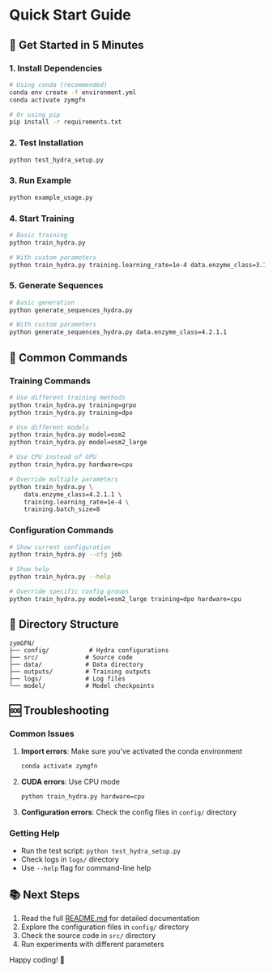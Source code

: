 # Quick Start Guide

## 🚀 Get Started in 5 Minutes

### 1. Install Dependencies

```bash
# Using conda (recommended)
conda env create -f environment.yml
conda activate zymgfn

# Or using pip
pip install -r requirements.txt
```

### 2. Test Installation

```bash
python test_hydra_setup.py
```

### 3. Run Example

```bash
python example_usage.py
```

### 4. Start Training

```bash
# Basic training
python train_hydra.py

# With custom parameters
python train_hydra.py training.learning_rate=1e-4 data.enzyme_class=3.1.1.1
```

### 5. Generate Sequences

```bash
# Basic generation
python generate_sequences_hydra.py

# With custom parameters
python generate_sequences_hydra.py data.enzyme_class=4.2.1.1
```

## 🔧 Common Commands

### Training Commands

```bash
# Use different training methods
python train_hydra.py training=grpo
python train_hydra.py training=dpo

# Use different models
python train_hydra.py model=esm2
python train_hydra.py model=esm2_large

# Use CPU instead of GPU
python train_hydra.py hardware=cpu

# Override multiple parameters
python train_hydra.py \
    data.enzyme_class=4.2.1.1 \
    training.learning_rate=1e-4 \
    training.batch_size=8
```

### Configuration Commands

```bash
# Show current configuration
python train_hydra.py --cfg job

# Show help
python train_hydra.py --help

# Override specific config groups
python train_hydra.py model=esm2_large training=dpo hardware=cpu
```

## 📁 Directory Structure

```
zymGFN/
├── config/           # Hydra configurations
├── src/             # Source code
├── data/            # Data directory
├── outputs/         # Training outputs
├── logs/            # Log files
└── model/           # Model checkpoints
```

## 🆘 Troubleshooting

### Common Issues

1. **Import errors**: Make sure you've activated the conda environment
   ```bash
   conda activate zymgfn
   ```

2. **CUDA errors**: Use CPU mode
   ```bash
   python train_hydra.py hardware=cpu
   ```

3. **Configuration errors**: Check the config files in `config/` directory

### Getting Help

- Run the test script: `python test_hydra_setup.py`
- Check logs in `logs/` directory
- Use `--help` flag for command-line help

## 📚 Next Steps

1. Read the full [README.md](README.md) for detailed documentation
2. Explore the configuration files in `config/` directory
3. Check the source code in `src/` directory
4. Run experiments with different parameters

Happy coding! 🎉
